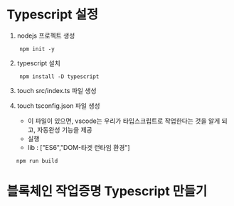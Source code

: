 # Typescript 설정

1. nodejs 프로젝트 생성

```
    npm init -y
```

2. typescript 설치

```
    npm install -D typescript
```

3.  touch src/index.ts 파일 생성

4.  touch tsconfig.json 파일 생성
    - 이 파일이 있으면, vscode는 우리가 타입스크립트로 작업한다는 것을 알게 되고, 자동완성 기능을 제공
    - 실행
    - lib : ["ES6","DOM-타겟 런타임 환경"]

```
   npm run build
```

# 블록체인 작업증명 Typescript 만들기
